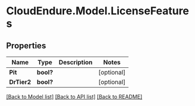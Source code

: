 # CloudEndure.Model.LicenseFeatures
## Properties

Name | Type | Description | Notes
------------ | ------------- | ------------- | -------------
**Pit** | **bool?** |  | [optional] 
**DrTier2** | **bool?** |  | [optional] 

[[Back to Model list]](../README.md#documentation-for-models) [[Back to API list]](../README.md#documentation-for-api-endpoints) [[Back to README]](../README.md)


